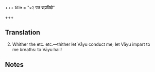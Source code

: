 +++
title = "०२ यत्र ब्रह्मविदो"

+++
## Translation
2. Whither the etc. etc.—thither let Vāyu conduct me; let Vāyu impart to  
me breaths: to Vāyu hail!

## Notes

